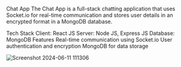 Chat App
The Chat App is a full-stack chatting application that uses Socket.io for real-time communication and stores user details in an encrypted format in a MongoDB database.

Tech Stack
Client: React JS
Server: Node JS, Express JS
Database: MongoDB
Features
Real-time communication using Socket.io
User authentication and encryption
MongoDB for data storage


![Screenshot 2024-06-11 111306](https://github.com/harsha1464/Chat-App/assets/136953219/53efb3d1-64f0-4d2b-9421-f250a4ffe7ad)
